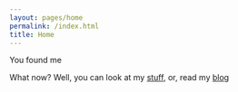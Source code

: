 ```yaml
---
layout: pages/home
permalink: /index.html
title: Home
---
```


You found me

What now? Well, you can look at my [stuff](/stuff), or, read my [blog](/blog)